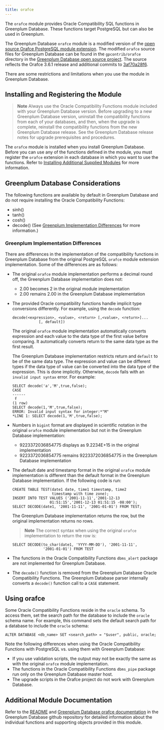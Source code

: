 ```yaml
---
title: orafce 
---
```


The `orafce` module provides Oracle Compatibility SQL functions in Greenplum Database. These functions target PostgreSQL but can also be used in Greenplum.

The Greenplum Database `orafce` module is a modified version of the [open source Orafce PostgreSQL module extension](https://github.com/orafce/orafce). The modified `orafce` source files for Greenplum Database can be found in the `gpcontrib/orafce` directory in the [Greenplum Database open source project](https://github.com/greenplum-db/gpdb). The source reflects the Orafce 3.6.1 release and additional commits to [3af70a28f6](https://github.com/orafce/orafce/tree/3af70a28f6ab81f43c990fb5661df99a37328b8a).

There are some restrictions and limitations when you use the module in Greenplum Database.

## <a id="topic_reg"></a>Installing and Registering the Module 

> **Note** Always use the Oracle Compatibility Functions module included with your Greenplum Database version. Before upgrading to a new Greenplum Database version, uninstall the compatibility functions from each of your databases, and then, when the upgrade is complete, reinstall the compatibility functions from the new Greenplum Database release. See the Greenplum Database release notes for upgrade prerequisites and procedures.

The `orafce` module is installed when you install Greenplum Database. Before you can use any of the functions defined in the module, you must register the `orafce` extension in each database in which you want to use the functions. Refer to [Installing Additional Supplied Modules](../../install_guide/install_modules.html) for more information.

## <a id="topic_mpp"></a>Greenplum Database Considerations 

The following functions are available by default in Greenplum Database and do not require installing the Oracle Compatibility Functions:

-   sinh\(\)
-   tanh\(\)
-   cosh\(\)
-   decode\(\) \(See [Greenplum Implementation Differences](#topic3) for more information.\)

### <a id="topic3"></a>Greenplum Implementation Differences 

There are differences in the implementation of the compatibility functions in Greenplum Database from the original PostgreSQL `orafce` module extension implementation. Some of the differences are as follows:

-   The original `orafce` module implementation performs a decimal round off, the Greenplum Database implementation does not:
    -   2.00 becomes 2 in the original module implementation
    -   2.00 remains 2.00 in the Greenplum Database implementation
-   The provided Oracle compatibility functions handle implicit type conversions differently. For example, using the `decode` function:

    ```
    decode(<expression>, <value>, <return> [,<value>, <return>]...
                [, default])
    ```

    The original `orafce` module implementation automatically converts expression and each value to the data type of the first value before comparing. It automatically converts return to the same data type as the first result.

    The Greenplum Database implementation restricts return and `default` to be of the same data type. The expression and value can be different types if the data type of value can be converted into the data type of the expression. This is done implicitly. Otherwise, `decode` fails with an `invalid input syntax` error. For example:

    ```
    SELECT decode('a','M',true,false);
    CASE
    ------
     f
    (1 row)
    SELECT decode(1,'M',true,false);
    ERROR: Invalid input syntax for integer:*"M" 
    *LINE 1: SELECT decode(1,'M',true,false);
    ```

-   Numbers in `bigint` format are displayed in scientific notation in the original `orafce` module implementation but not in the Greenplum Database implementation:
    -   9223372036854775 displays as 9.2234E+15 in the original implementation
    -   9223372036854775 remains 9223372036854775 in the Greenplum Database implementation
-   The default date and timestamp format in the original `orafce` module implementation is different than the default format in the Greenplum Database implementation. If the following code is run:

    ```
    CREATE TABLE TEST(date1 date, time1 timestamp, time2 
                      timestamp with time zone);
    INSERT INTO TEST VALUES ('2001-11-11','2001-12-13 
                     01:51:15','2001-12-13 01:51:15 -08:00');
    SELECT DECODE(date1, '2001-11-11', '2001-01-01') FROM TEST;
    ```

    The Greenplum Database implementation returns the row, but the original implementation returns no rows.

    > **Note** The correct syntax when using the original `orafce` implementation to return the row is:

    ```
    SELECT DECODE(to_char(date1, 'YYYY-MM-DD'), '2001-11-11', 
                  '2001-01-01') FROM TEST
    ```

-   The functions in the Oracle Compatibility Functions `dbms_alert` package are not implemented for Greenplum Database.
-   The `decode()` function is removed from the Greenplum Database Oracle Compatibility Functions. The Greenplum Database parser internally converts a `decode()` function call to a `CASE` statement.

## <a id="topic_using"></a>Using orafce 

Some Oracle Compatibility Functions reside in the `oracle` schema. To access them, set the search path for the database to include the `oracle` schema name. For example, this command sets the default search path for a database to include the `oracle` schema:

```
ALTER DATABASE <db_name> SET <search_path> = "$user", public, oracle;
```

Note the following differences when using the Oracle Compatibility Functions with PostgreSQL vs. using them with Greenplum Database:

-   If you use validation scripts, the output may not be exactly the same as with the original `orafce` module implementation.
-   The functions in the Oracle Compatibility Functions `dbms_pipe` package run only on the Greenplum Database master host.
-   The upgrade scripts in the Orafce project do not work with Greenplum Database.

## <a id="topic_info"></a>Additional Module Documentation 

Refer to the [README](https://github.com/greenplum-db/gpdb/tree/master/gpcontrib/orafce/README.asciidoc) and [Greenplum Database orafce documentation](https://github.com/greenplum-db/gpdb/tree/master/gpcontrib/orafce/doc/orafce_documentation) in the Greenplum Database github repository for detailed information about the individual functions and supporting objects provided in this module.

